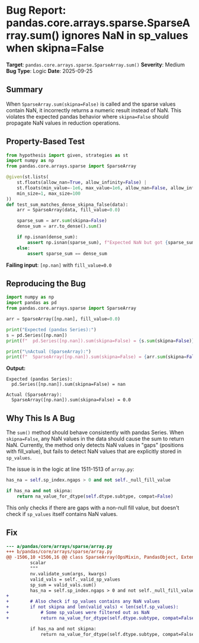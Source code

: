 # Bug Report: pandas.core.arrays.sparse.SparseArray.sum() ignores NaN in sp_values when skipna=False

**Target**: `pandas.core.arrays.sparse.SparseArray.sum()`
**Severity**: Medium
**Bug Type**: Logic
**Date**: 2025-09-25

## Summary

When `SparseArray.sum(skipna=False)` is called and the sparse values contain NaN, it incorrectly returns a numeric result instead of NaN. This violates the expected pandas behavior where `skipna=False` should propagate NaN values in reduction operations.

## Property-Based Test

```python
from hypothesis import given, strategies as st
import numpy as np
from pandas.core.arrays.sparse import SparseArray

@given(st.lists(
    st.floats(allow_nan=True, allow_infinity=False) |
    st.floats(min_value=-1e6, max_value=1e6, allow_nan=False, allow_infinity=False),
    min_size=1, max_size=100
))
def test_sum_matches_dense_skipna_false(data):
    arr = SparseArray(data, fill_value=0.0)

    sparse_sum = arr.sum(skipna=False)
    dense_sum = arr.to_dense().sum()

    if np.isnan(dense_sum):
        assert np.isnan(sparse_sum), f"Expected NaN but got {sparse_sum}"
    else:
        assert sparse_sum == dense_sum
```

**Failing input**: `[np.nan]` with `fill_value=0.0`

## Reproducing the Bug

```python
import numpy as np
import pandas as pd
from pandas.core.arrays.sparse import SparseArray

arr = SparseArray([np.nan], fill_value=0.0)

print("Expected (pandas Series):")
s = pd.Series([np.nan])
print(f"  pd.Series([np.nan]).sum(skipna=False) = {s.sum(skipna=False)}")

print("\nActual (SparseArray):")
print(f"  SparseArray([np.nan]).sum(skipna=False) = {arr.sum(skipna=False)}")
```

**Output:**
```
Expected (pandas Series):
  pd.Series([np.nan]).sum(skipna=False) = nan

Actual (SparseArray):
  SparseArray([np.nan]).sum(skipna=False) = 0.0
```

## Why This Is A Bug

The `sum()` method should behave consistently with pandas Series. When `skipna=False`, any NaN values in the data should cause the sum to return NaN. Currently, the method only detects NaN values in "gaps" (positions with fill_value), but fails to detect NaN values that are explicitly stored in `sp_values`.

The issue is in the logic at line 1511-1513 of `array.py`:

```python
has_na = self.sp_index.ngaps > 0 and not self._null_fill_value

if has_na and not skipna:
    return na_value_for_dtype(self.dtype.subtype, compat=False)
```

This only checks if there are gaps with a non-null fill value, but doesn't check if `sp_values` itself contains NaN values.

## Fix

```diff
--- a/pandas/core/arrays/sparse/array.py
+++ b/pandas/core/arrays/sparse/array.py
@@ -1506,10 +1506,16 @@ class SparseArray(OpsMixin, PandasObject, ExtensionArray):
         scalar
         """
         nv.validate_sum(args, kwargs)
         valid_vals = self._valid_sp_values
         sp_sum = valid_vals.sum()
         has_na = self.sp_index.ngaps > 0 and not self._null_fill_value
+
+        # Also check if sp_values contains any NaN values
+        if not skipna and len(valid_vals) < len(self.sp_values):
+            # Some sp_values were filtered out as NaN
+            return na_value_for_dtype(self.dtype.subtype, compat=False)

         if has_na and not skipna:
             return na_value_for_dtype(self.dtype.subtype, compat=False)